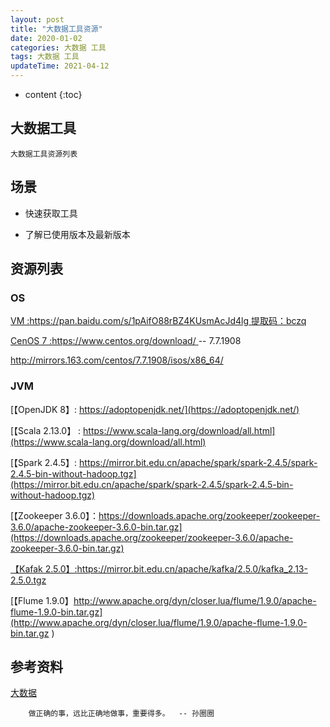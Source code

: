 ```yaml
---
layout: post
title: "大数据工具资源"
date: 2020-01-02
categories: 大数据 工具
tags: 大数据 工具
updateTime: 2021-04-12
---
```


* content
{:toc}

## 大数据工具

	大数据工具资源列表

## 场景

-	快速获取工具

-	了解已使用版本及最新版本


## 资源列表


### OS

[VM          :https://pan.baidu.com/s/1pAifO88rBZ4KUsmAcJd4lg 提取码：bczq](https://pan.baidu.com/s/1pAifO88rBZ4KUsmAcJd4lg)

[CenOS 7     :https://www.centos.org/download/ ](https://www.centos.org/download/)  --  7.7.1908

http://mirrors.163.com/centos/7.7.1908/isos/x86_64/ 


### JVM

[【OpenJDK 8】: https://adoptopenjdk.net/](https://adoptopenjdk.net/)

[【Scala 2.13.0】 : https://www.scala-lang.org/download/all.html](https://www.scala-lang.org/download/all.html)

[【Spark 2.4.5】: https://mirror.bit.edu.cn/apache/spark/spark-2.4.5/spark-2.4.5-bin-without-hadoop.tgz](https://mirror.bit.edu.cn/apache/spark/spark-2.4.5/spark-2.4.5-bin-without-hadoop.tgz)

[【Zookeeper 3.6.0】：https://downloads.apache.org/zookeeper/zookeeper-3.6.0/apache-zookeeper-3.6.0-bin.tar.gz](https://downloads.apache.org/zookeeper/zookeeper-3.6.0/apache-zookeeper-3.6.0-bin.tar.gz) 

[【Kafak 2.5.0】:https://mirror.bit.edu.cn/apache/kafka/2.5.0/kafka_2.13-2.5.0.tgz ](https://mirror.bit.edu.cn/apache/kafka/2.5.0/kafka_2.13-2.5.0.tgz)

[【Flume 1.9.0】http://www.apache.org/dyn/closer.lua/flume/1.9.0/apache-flume-1.9.0-bin.tar.gz](http://www.apache.org/dyn/closer.lua/flume/1.9.0/apache-flume-1.9.0-bin.tar.gz )


## 参考资料

[大数据](https://baike.baidu.com/item/%E5%A4%A7%E6%95%B0%E6%8D%AE/1356941?fr=aladdin)


```text
	做正确的事，远比正确地做事，重要得多。  -- 孙圈圈
```